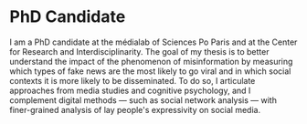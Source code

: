 # PhD Candidate

I am a PhD candidate at the médialab of Sciences Po Paris and at the Center for Research and Interdisciplinarity. The goal of my thesis is  to better understand the impact of the phenomenon of misinformation by measuring which types of fake news are the most likely to go viral and in which social contexts it is  more likely to be disseminated. To do so, I articulate approaches from media studies and cognitive psychology, and I complement digital methods — such as social network analysis — with finer-grained analysis of lay people's expressivity on social media.
